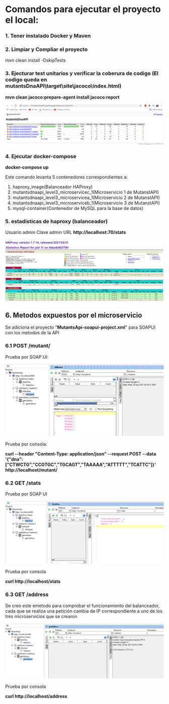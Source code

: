 # Comandos para ejecutar el proyecto el local:

### 1. Tener instalado Docker y Maven

### 2. Limpiar y Compliar el proyecto
mvn clean install -DskipTests							

### 3. Ejecturar test unitarios y verificar la coberura de codigo (El codigo queda en mutantsDnaAPI\target\site\jacoco\index.html)

**mvn clean jacoco:prepare-agent install jacoco:report**

![N|Solid](https://raw.githubusercontent.com/santosvaldesm/MutantsDnaAPI_level3/master/assets/Captura.PNG)

### 4. Ejecutar docker-compose	

**docker-compose up**

Este comando levanta 5 contenedores correspondientes a:

1. haproxy_image(Balanceador HAProxy)
2. mutantsdnaapi_level3_microservicec_1(Microservicio 1 de MutanstAPI)
3. mutantsdnaapi_level3_microservicea_1(Microservicio 2 de MutanstAPI)
4. mutantsdnaapi_level3_microserviceb_1(Microservicio 3 de MutanstAPI)
5. mysql-container(Contenedor de MySQL para la base de datos)

### 5. estadisticas de haproxy (balanceador)
Usuario admin 
Clave   admin
URL      **http://localhost:70/stats**

![N|Solid](https://raw.githubusercontent.com/santosvaldesm/MutantsDnaAPI_level3/master/assets/Captura2.PNG)

##  6. Metodos expuestos por el microservicio 

Se adiciona el proyecto "**MutantsApi-soapui-project.xml**" para SOAPUI con los metodos de la API

### 6.1 POST /mutant/

Prueba por SOAP UI:

![N|Solid](https://raw.githubusercontent.com/santosvaldesm/MutantsDnaAPI_level3/master/assets/CapturaIsMutant.PNG)

Prueba por consola:

**curl --header "Content-Type: application/json" --request POST --data '{"dna":["CTWCTG","CCGTGC","TGCAGT","TAAAAA","ATTTTT","TCATTC"]}' http://localhost/mutant/**

### 6.2 GET /stats

Prueba por SOAP UI

![N|Solid](https://raw.githubusercontent.com/santosvaldesm/MutantsDnaAPI_level3/master/assets/CapturaStats.PNG)

Prueba por consola

**curl http://localhost/stats**

### 6.3 GET /address

Se creo este emetodo para comprobar el funcionamiento del balanceador, cada que se realiza una petición cambia de IP correspondiente a uno de los tres microservicios que se crearon

![N|Solid](https://raw.githubusercontent.com/santosvaldesm/MutantsDnaAPI_level3/master/assets/CapturaAddress.PNG)

Prueba por consola

**curl http://localhost/address**
